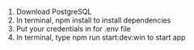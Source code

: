 1. Download PostgreSQL
2. In terminal, npm install to install dependencies
3. Put your credentials in for .env file
4. In terminal, type npm run start:dev:win to start app
